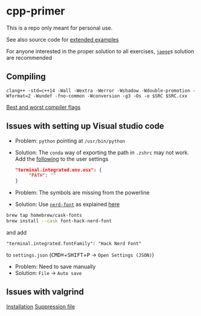 # cpp-primer

This is a repo only meant for personal use.

See also source code for [extended examples](http://www.informit.com/title/032174113)

For anyone interested in the proper solution to all exercises, [`jaege`](https://github.com/jaege/Cpp-Primer-5th-Exercises)s solution are recommended

## Compiling

```
clang++ -std=c++14 -Wall -Wextra -Werror -Wshadow -Wdouble-promotion -Wformat=2 -Wundef -fno-common -Wconversion -g3 -Os -o $SRC $SRC.cxx
```

[Best and worst compiler flags](https://interrupt.memfault.com/blog/best-and-worst-gcc-clang-compiler-flags)

## Issues with setting up Visual studio code

- Problem: `python` pointing at `/usr/bin/python`
- Solution: The `conda` way of exporting the path in `.zshrc` may not work. Add the [following](https://stackoverflow.com/a/55043991/2786884) to the user settings

   ```json
   "terminal.integrated.env.osx": {
        "PATH": ""
   }
   ```

- Problem: The symbols are missing from the powerline
- Solution: Use [`nerd-font`](https://github.com/ryanoasis/nerd-fonts/#option-3-install-script) as explained [here](https://gist.github.com/480/3b41f449686a089f34edb45d00672f28)

```sh
brew tap homebrew/cask-fonts
brew install --cask font-hack-nerd-font
```

and add

```
"terminal.integrated.fontFamily": "Hack Nerd Font"
```

to `settings.json` (<kbd>CMD⌘</kbd>+<kbd>SHIFT</kbd>+<kbd>P</kbd> -> `Open Settings (JSON)`)

- Problem: Need to save manually
- Solution: `File` -> `Auto save`

## Issues with valgrind

[Installation](https://github.com/LouisBrunner/valgrind-macos)
[Suppression file](https://stackoverflow.com/questions/36893494/valgrind-shows-memory-leak-with-empty-main-without-including-headers)
